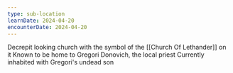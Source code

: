 ```yaml
---
type: sub-location
learnDate: 2024-04-20
encounterDate: 2024-04-20
---
```


Decrepit looking church with the symbol of the [[Church Of Lethander]] on it
Known to be home to Gregori Donovich, the local priest
Currently inhabited with Gregori's undead son